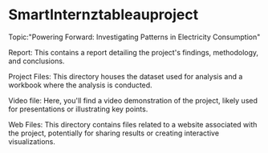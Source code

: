 # SmartInternztableauproject

Topic:"Powering Forward: Investigating Patterns in Electricity Consumption"



Report: This contains a report detailing the project's findings, methodology, and conclusions.

Project Files: This directory houses the dataset used for analysis and a workbook where the analysis is conducted.

Video file: Here, you'll find a video demonstration of the project, likely used for presentations or illustrating key points.

Web Files: This directory contains files related to a website associated with the project, potentially for sharing results or creating interactive visualizations.
